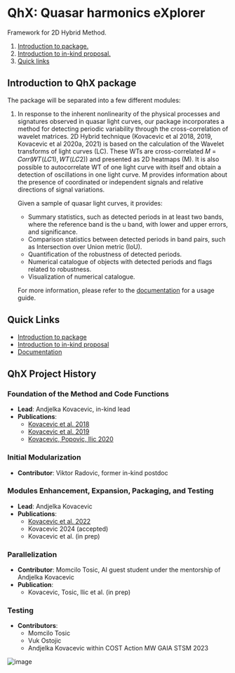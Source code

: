 # QhX: Quasar harmonics eXplorer

Framework for 2D Hybrid Method.

<ol>
  <li><a href="#intro">Introduction to package.</a></li>
  <li><a href="#inkind">Introduction to in-kind proposal.</a></li>
  <li><a href="#quick-links">Quick links</a></li>
</ol>

## Introduction to QhX package

The package will be separated into a few different modules:

1. In response to the inherent nonlinearity of the physical processes and signatures observed in quasar light curves, our package incorporates a method for detecting periodic variability through the cross-correlation of wavelet matrices. 2D Hybrid technique (Kovacevic et al 2018, 2019, Kovacevic et al 2020a, 2021) is based on the calculation of the Wavelet transforms of light curves (LC). These WTs are cross-correlated 𝑀 = 𝐶𝑜𝑟𝑟(𝑊𝑇(𝐿𝐶1), 𝑊𝑇(𝐿𝐶2)) and presented as 2D heatmaps (M). It is also possible to autocorrelate WT of one light curve with itself and obtain a detection of oscillations in one light curve. M provides information about the presence of coordinated or independent signals and relative directions of signal variations.

    Given a sample of quasar light curves, it provides:
    - Summary statistics, such as detected periods in at least two bands, where the reference band is the u band, with lower and upper errors, and significance.
    - Comparison statistics between detected periods in band pairs, such as Intersection over Union metric (IoU).
    - Quantification of the robustness of detected periods.
    - Numerical catalogue of objects with detected periods and flags related to robustness.
    - Visualization of numerical catalogue.

    For more information, please refer to the [documentation](https://lionandjelka.github.io/QhX1/introduction.html) for a usage guide.

## Quick Links

- [Introduction to package](#intro)
- [Introduction to in-kind proposal](#inkind)
- [Documentation](https://lionandjelka.github.io/QhX1/introduction.html)

## QhX Project History

### Foundation of the Method and Code Functions
- **Lead**: Andjelka Kovacevic, in-kind lead
- **Publications**:
  - [Kovacevic et al. 2018](https://ui.adsabs.harvard.edu/abs/2018MNRAS.475.2051K/abstract)
  - [Kovacevic et al. 2019](https://ui.adsabs.harvard.edu/abs/2019ApJ...871...32K/abstract)
  - [Kovacevic, Popovic, Ilic 2020](https://ui.adsabs.harvard.edu/abs/2020OAst...29...51K/abstract)

### Initial Modularization
- **Contributor**: Viktor Radovic, former in-kind postdoc

### Modules Enhancement, Expansion, Packaging, and Testing
- **Lead**: Andjelka Kovacevic
- **Publications**:
  - [Kovacevic et al. 2022](https://www.mdpi.com/2227-7390/10/22/4278)
  - Kovacevic 2024 (accepted)
  - Kovacevic et al. (in prep) 

### Parallelization
- **Contributor**: Momcilo Tosic, AI guest student under the mentorship of Andjelka Kovacevic
- **Publication**:
  - Kovacevic, Tosic, Ilic et al. (in prep) 

### Testing
- **Contributors**:
  - Momcilo Tosic
  - Vuk Ostojic
  - Andjelka Kovacevic within COST Action MW GAIA STSM 2023

![image](https://user-images.githubusercontent.com/78701856/191952700-d104bc04-72a4-4258-961b-2c139619e673.png)
